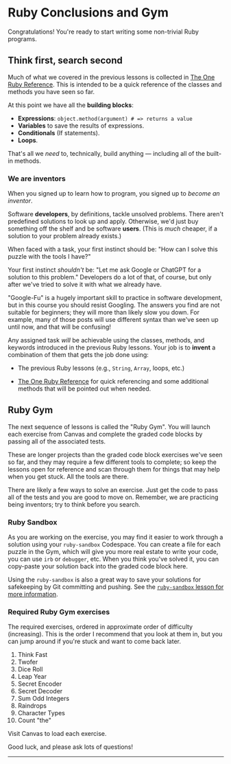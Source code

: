 # Ruby Conclusions and Gym

Congratulations! You're ready to start writing some non-trivial Ruby programs.

## Think first, search second

Much of what we covered in the previous lessons is collected in [The One Ruby Reference](https://learn.firstdraft.com/lessons/33-the-one-ruby-reference). This is intended to be a quick reference of the classes and methods you have seen so far.

At this point we have all the **building blocks**:

  - **Expressions**: `object.method(argument) # => returns a value`
  - **Variables** to save the results of expressions.
  - **Conditionals** (If statements).
  - **Loops**.

That's all we _need_ to, technically, build anything — including all of the built-in methods.

### We are inventors 

When you signed up to learn how to program, you signed up to _become an inventor_.

Software **developers**, by definitions, tackle unsolved problems. There aren't predefined solutions to look up and apply. Otherwise, we'd just buy something off the shelf and be software **users**. (This is _much_ cheaper, if a solution to your problem already exists.)

When faced with a task, your first instinct should be: "How can I solve this puzzle with the tools I have?"

Your first instinct _shouldn't_ be: "Let me ask Google or ChatGPT for a solution to this problem." Developers do a lot of that, of course, but only after we've tried to solve it with what we already have.

"Google-Fu" is a hugely important skill to practice in software development, but in this course you should resist Googling. The answers you find are not suitable for beginners; they will more than likely slow you down. For example, many of those posts will use different syntax than we've seen up until now, and that will be confusing!

Any assigned task _will_ be achievable using the classes, methods, and keywords introduced in the previous Ruby lessons. Your job is to **invent** a combination of them that gets the job done using:

  - The previous Ruby lessons (e.g., `String`, `Array`, loops, etc.)

  - [The One Ruby Reference](https://learn.firstdraft.com/lessons/33-the-one-ruby-reference) for quick referencing and some additional methods that will be pointed out when needed.

## Ruby Gym

The next sequence of lessons is called the "Ruby Gym". You will launch each exercise from Canvas and complete the graded code blocks by passing all of the associated tests.

These are longer projects than the graded code block exercises we've seen so far, and they may require a few different tools to complete; so keep the lessons open for reference and scan through them for things that may help when you get stuck. All the tools are there.

There are likely a few ways to solve an exercise. Just get the code to pass all of the tests and you are good to move on. Remember, we are practicing being inventors; try to think before you search.

### Ruby Sandbox

As you are working on the exercise, you may find it easier to work through a solution using your `ruby-sandbox` Codespace. You can create a file for each puzzle in the Gym, which will give you more real estate to write your code, you can use `irb` or `debugger`, etc. When you think you've solved it, you can copy-paste your solution back into the graded code block here.

Using the `ruby-sandbox` is also a great way to save your solutions for safekeeping by Git committing and pushing. See the [`ruby-sandbox` lesson for more information](https://learn.firstdraft.com/lessons/80-ruby-intro-running-real-programs).

### Required Ruby Gym exercises

The required exercises, ordered in approximate order of difficulty (increasing). This is the order I recommend that you look at them in, but you can jump around if you're stuck and want to come back later.

1. Think Fast
1. Twofer
1. Dice Roll
1. Leap Year
1. Secret Encoder
1. Secret Decoder
1. Sum Odd Integers
1. Raindrops
1. Character Types
1. Count "the"

Visit Canvas to load each exercise.

Good luck, and please ask lots of questions!

----
